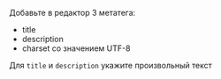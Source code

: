 Добавьте в редактор 3 метатега:

* title
* description
* charset со значением UTF-8

Для `title` и `description` укажите произвольный текст
